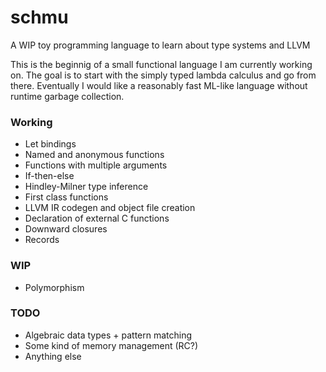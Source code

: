 # schmu
A WIP toy programming language to learn about type systems and LLVM

This is the beginnig of a small functional language I am currently working on.
The goal is to start with the simply typed lambda calculus and go from there. Eventually I would like a reasonably fast ML-like language without runtime garbage collection.

### Working
* Let bindings
* Named and anonymous functions
* Functions with multiple arguments
* If-then-else
* Hindley-Milner type inference
* First class functions
* LLVM IR codegen and object file creation
* Declaration of external C functions
* Downward closures
* Records

### WIP
* Polymorphism

### TODO
* Algebraic data types + pattern matching
* Some kind of memory management (RC?)
* Anything else
